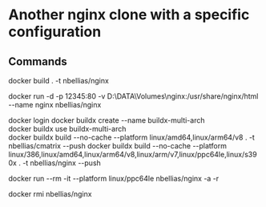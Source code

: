 # Another nginx clone with a specific configuration

## Commands
docker build . -t nbellias/nginx

docker run -d -p 12345:80 -v D:\DATA\Volumes\nginx:/usr/share/nginx/html --name nginx nbellias/nginx

docker login 
docker buildx create --name buildx-multi-arch          
docker buildx use buildx-multi-arch      
docker buildx build --no-cache --platform linux/amd64,linux/arm64/v8 . -t nbellias/cmatrix --push
docker buildx build --no-cache --platform linux/386,linux/amd64,linux/arm64/v8,linux/arm/v7,linux/ppc64le,linux/s390x  . -t nbellias/nginx --push

docker run --rm -it --platform linux/ppc64le  nbellias/nginx -a -r

docker rmi nbellias/nginx